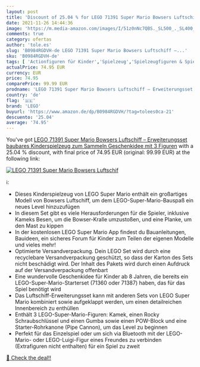 ```yaml
---
layout: post
title: 'Discount of 25.04 % for LEGO 71391 Super Mario Bowsers Luftschif'
date: 2021-11-26 14:44:36
image: 'https://m.media-amazon.com/images/I/51z0nNc7QBS._SL500_._SL400_.jpg'
comments: true
category: ofertas
author: 'tole.es'
slug: 'B0984RGDVH-de LEGO 71391 Super Mario Bowsers Luftschiff –...'
sku: 'B0984RGDVH-de'
tags: [ 'Actionfiguren für Kinder','Spielzeug','Spielzeugfiguren & Spielsets','lego', ]
actualPrice: 74.95 EUR
currency: EUR
price: 74.95
comparePrice: 99.99 EUR
prodname: 'LEGO 71391 Super Mario Bowsers Luftschiff – Erweiterungsset  baubares Kinderspielzeug zum Sammeln  Geschenkidee mit 3 Figuren'
country: 'de'
flag: '🇩🇪'
brand: 'LEGO'
buyurl: 'https://www.amazon.de/dp/B0984RGDVH/?tag=tolees0ca-21'
descuento: '25.04'
average: '74.95'
---
```


You've got [LEGO 71391 Super Mario Bowsers Luftschiff – Erweiterungsset  baubares Kinderspielzeug zum Sammeln  Geschenkidee mit 3 Figuren](https://www.amazon.de/dp/B0984RGDVH/?tag=tolees0ca-21) with a  25.04 % discount, with final price of 74.95 EUR (original: 99.99 EUR) at the following link:

[![LEGO 71391 Super Mario Bowsers Luftschif](https://m.media-amazon.com/images/I/51z0nNc7QBS._SL500_._SL400_.jpg)](https://www.amazon.de/dp/B0984RGDVH/?tag=tolees0ca-21)

ℹ️:

- Dieses Kinderspielzeug von LEGO Super Mario enthält ein großartiges Modell von Bowsers Luftschiff, um dem LEGO-Super-Mario-Bauspaß ein neues Level hinzuzufügen
- In diesem Set gibt es viele Herausforderungen für die Spieler, inklusive Kameks Besen, um die Bowser-Kralle umzustoßen, und eine Planke, um den Mast zu kippen
- In der kostenlosen LEGO Super Mario App findest du Bauanleitungen, Bauideen, ein sicheres Forum für Kinder zum Teilen der eigenen Modelle und vieles mehr!
- Optimierte Versandverpackung. Dein LEGO Set wird durch eine recyclebare Versandverpackung geschützt, so dass der Karton des Sets nicht beschädigt wird. Der Inhalt des Pakets wird durch einen Aufdruck auf der Versandverpackung offenbart
- Eine wundervolle Geschenkidee für Kinder ab 8 Jahren, die bereits ein LEGO-Super-Mario-Starterset (71360 oder 71387) haben, das für das Spiel benötigt wird
- Das Luftschiff-Erweiterungsset kann mit anderen Sets von LEGO Super Mario kombiniert sowie aufgeklappt werden, um einen detailreichen Innenbereich zu enthüllen
- Enthält 3 LEGO-Super-Mario-Figuren: Kamek, einen Rocky Schraubschlüssel und einen Gumba sowie einen POW-Block und eine Starter-Rohrkanone (Pipe Cannon), um das Level zu beginnen
- Perfekt für das Einzelspiel oder um sich via Bluetooth mit der LEGO-Mario- oder LEGO-Luigi-Figur eines Freundes zu verbinden (Extrafiguren nicht enthalten) für ein Spiel zu zweit

[🛒 Check the deal!!](https://www.amazon.de/dp/B0984RGDVH/?tag=tolees0ca-21)
